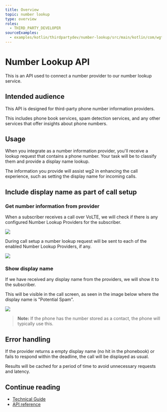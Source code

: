 ```yaml
---
title: Overview
topic: number lookup
type: overview
roles:
  - THIRD_PARTY_DEVELOPER
sourceExamples:
  - examples/kotlin/thirdpartydev/number-lookup/src/main/kotlin/com/wgtwo/examples/thirdpartydev/provider/Provider.kt
---
```


# Number Lookup API

This is an API used to connect a number provider to our number lookup service.

## Intended audience

This API is designed for third-party phone number information providers.

This includes phone book services, spam detection services, and any other services that offer insights about phone
numbers.

## Usage

When you integrate as a number information provider, you'll receive a lookup request that contains a phone number.
Your task will be to classify them and provide a display name lookup.

The information you provide will assist wg2 in enhancing the call experience, such as setting the display name for
incoming calls.

## Include display name as part of call setup

### Get number information from provider
When a subscriber receives a call over VoLTE, we will check if there is any configured Number Lookup Providers for the
subscriber.

![](~/assets/images/number-lookup-get-providers.svg)

During call setup a number lookup request will be sent to each of the enabled Number Lookup Providers, if any.

![](~/assets/images/number-lookup-overview-flow.svg)

### Show display name

If we have received any display name from the providers, we will show it to the subscriber.

This will be visible in the call screen, as seen in the image below where the display name is "Potential Spam".

![](~/assets/images/number-lookup-call.png)

> **Note:**
> If the phone has the number stored as a contact, the phone will typically use this.

## Error handling

If the provider returns a empty display name (no hit in the phonebook) or fails to respond within the deadline,
the call will be displayed as usual.

Results will be cached for a period of time to avoid unnecessary requests and latency.

## Continue reading

* [Technical Guide](/number-lookup/technical-guide/)
* [API reference](/number-lookup/api-reference/)
